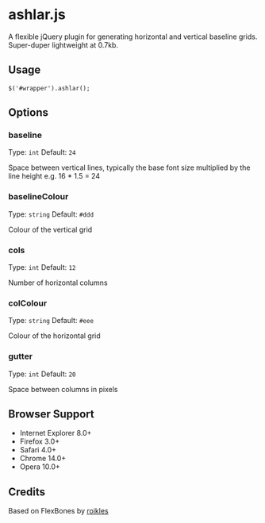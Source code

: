 # ashlar.js

A flexible jQuery plugin for generating horizontal and vertical baseline grids. Super-duper lightweight at 0.7kb. 

## Usage

    $('#wrapper').ashlar();
    
## Options

### baseline

Type: `int` Default: `24`

Space between vertical lines, typically the base font size multiplied by the line height e.g. 16 * 1.5 = 24

### baselineColour

Type: `string` Default: `#ddd`

Colour of the vertical grid

### cols

Type: `int` Default: `12`

Number of horizontal columns

### colColour

Type: `string` Default: `#eee`

Colour of the horizontal grid

### gutter

Type: `int` Default: `20`

Space between columns in pixels

## Browser Support

* Internet Explorer 8.0+
* Firefox 3.0+
* Safari 4.0+
* Chrome 14.0+
* Opera 10.0+

## Credits

Based on FlexBones by [roikles](http://github.com/roikles)